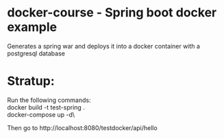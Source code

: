 # docker-course - Spring boot docker example
Generates a spring war and deploys it into a docker container with a postgresql database

# Stratup:
Run the following commands:\
docker build -t test-spring .\
docker-compose up -d\

Then go to http://localhost:8080/testdocker/api/hello



